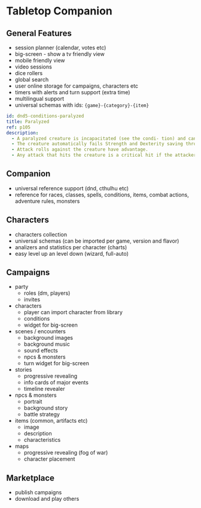 # Tabletop Companion

## General Features
- session planner (calendar, votes etc)
- big-screen - show a tv friendly view
- mobile friendly view
- video sessions
- dice rollers
- global search
- user online storage for campaigns, characters etc
- timers with alerts and turn support (extra time)
- multilingual support
- universal schemas with ids: `{game}-{category}-{item}`
```yml
id: dnd5-conditions-paralyzed
title: Paralyzed
ref: p105
description:
  - A paralyzed creature is incapacitated (see the condi- tion) and can’t move or speak.
  - The creature automatically fails Strength and Dexterity saving throws.
  - Attack rolls against the creature have advantage.
  - Any attack that hits the creature is a critical hit if the attacker is within 5 feet of the creature.
```

## Companion
- universal reference support (dnd, cthulhu etc)
- reference for races, classes, spells, conditions, items, combat actions, adventure rules, monsters

## Characters
- characters collection
- universal schemas (can be imported per game, version and flavor)
- analizers and statistics per character (charts)
- easy level up an level down (wizard, full-auto)

## Campaigns
- party
  - roles (dm, players)
  - invites
- characters
  - player can import character from library
  - conditions
  - widget for big-screen
- scenes / encounters
  - background images
  - background music
  - sound effects
  - npcs & monsters
  - turn widget for big-screen
- stories
  - progressive revealing
  - info cards of major events
  - timeline revealer
- npcs & monsters
  - portrait
  - background story
  - battle strategy
- items (common, artifacts etc)
  - image
  - description
  - characteristics
- maps
  - progressive revealing (fog of war)
  - character placement

## Marketplace
- publish campaigns
- download and play others
